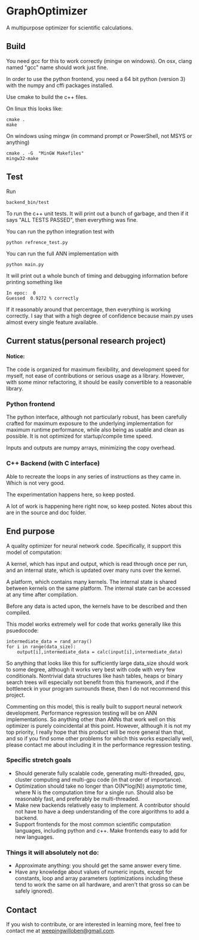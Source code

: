 # GraphOptimizer
A multipurpose optimizer for scientific calculations.

## Build

You need gcc for this to work correctly (mingw on windows). On osx, clang named "gcc" name should work just fine.

In order to use the python frontend, you need a 64 bit python (version 3) with the numpy and cffi packages installed.

Use cmake to build the c++ files.

On linux this looks like:

    cmake .
    make

On windows using mingw (in command prompt or PowerShell, not MSYS or anything)

    cmake . -G  "MinGW Makefiles"
    mingw32-make

## Test

Run

    backend_bin/test

To run the c++ unit tests. It will print out a bunch of garbage, and then if it says "ALL TESTS PASSED", then everything was fine.

You can run the python integration test with

    python refrence_test.py

You can run the full ANN implementation with

    python main.py

It will print out a whole bunch of timing and debugging information before
printing something like  

    In epoc:  0
    Guessed  0.9272 % correctly

If it reasonably around that percentage, then everything is working correctly.
I say that with a high degree of confidence because main.py uses almost every single feature available.

## Current status(personal research project)

#### Notice:

The code is organized for maximum flexibility, and development speed for myself, not ease of contributions or serious usage as a library. However, with some minor refactoring, it should be easily convertible to a reasonable library.

### Python frontend

The python interface, although not particularly robust, has been carefully crafted for maximum exposure to the underlying implementation for maximum runtime performance, while also being as usable and clean as possible. It is not optimized for startup/compile time speed.

Inputs and outputs are numpy arrays, minimizing the copy overhead.

### C++ Backend (with C interface)

Able to recreate the loops in any series of instructions as they came in. Which is not very good.

The experimentation happens here, so keep posted.



A lot of work is happening here right now, so keep posted. Notes about this are in the source and doc folder.



## End purpose

A quality optimizer for neural network code. Specifically, it support this model of computation:

A kernel, which has input and output, which is read through once per run, and an internal state, which is updated over many runs over the kernel.

A platform, which contains many kernels. The internal state is shared between kernels on the same platform. The internal state can be accessed at any time after compilation.

Before any data is acted upon, the kernels have to be described and then compiled.

This model works extremely well for code that works generally like this psuedocode:

    intermediate_data = rand_array()
    for i in range(data_size):
        output[i],intermediate_data = calc(input[i],intermediate_data)

So anything that looks like this for sufficiently large data_size should work to some degree, although it works very best with code with very few conditionals. Nontrivial data structures like hash tables, heaps or binary search trees will especially not benefit from this framework, and if the bottleneck in your program surrounds these, then I do not recommend this project.

Commenting on this model, this is really built to support neural network development. Performance regression testing will be on ANN implementations. So anything other than ANNs that work well on this optimizer is purely coincidental at this point. However, although it is not my top priority, I really hope that this product will be more general than that, and so if you find some other problems for which this works especially well, please contact me about including it in the performance regression testing.

### Specific stretch goals

* Should generate fully scalable code, generating multi-threaded, gpu, cluster computing and multi-gpu code (in that order of importance).
* Optimization should take no longer than O(N*log(N)) asymptotic time, where N is the computation time for a single run. Should also be reasonably fast, and preferably be multi-threaded.
* Make new backends relatively easy to implement. A contributor should not have to have a deep understanding of the core algorithms to add a backend.
* Support frontends for the most common scientific computation languages, including python and c++. Make frontends easy to add for new languages.

### Things it will absolutely not do:

* Approximate anything: you should get the same answer every time.
* Have any knowledge about values of numeric inputs, except for constants, loop and array parameters (optimizations including these tend to work the same on all hardware, and aren't that gross so can be safely ignored).

## Contact

If you wish to contribute, or are interested in learning more, feel free to contact me at weepingwilloben@gmail.com.
